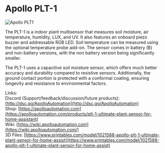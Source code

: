 # Apollo PLT-1

![Apollo PLT1](PLT_Card.png)

The PLT-1 is a indoor plant multisensor that measures soil moisture, air temperature, humidity, LUX, and UV. It also features an onboard piezo buzzer and addressable RGB LED. Soil temperature can be measured using the optional temperature probe add-on. The sensor comes in battery (B) and non-battery versions, with the non battery version being significantly smaller. 

The PLT-1 uses a capacitive soil moisture sensor, which offers much better accuracy and durability compared to resistive sensors. Additionally, the ground contact portion is protected with a conformal coating, ensuring longevity and resistance to environmental factors.

Links: \
Discord (Support/feedback/discussion/future products): [http://dsc.gg/ApolloAutomation](http://dsc.gg/ApolloAutomation) \
Shop: [https://apolloautomation.com](https://apolloautomation.com/products/plt-1-ultimate-plant-sensor-for-home-assistant) \
Wiki: [https://wiki.apolloautomation.com](https://wiki.apolloautomation.com/)  \
3D Files: [https://www.printables.com/model/1021588-apollo-plt-1-ultimate-plant-sensor-for-home-assist](https://www.printables.com/model/1021588-apollo-plt-1-ultimate-plant-sensor-for-home-assist) 